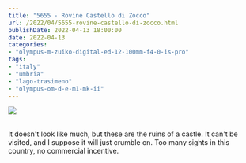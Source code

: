 ```yaml
---
title: "5655 - Rovine Castello di Zocco"
url: /2022/04/5655-rovine-castello-di-zocco.html
publishDate: 2022-04-13 18:00:00
date: 2022-04-13
categories:
- "olympus-m-zuiko-digital-ed-12-100mm-f4-0-is-pro"
tags:
- "italy"
- "umbria"
- "lago-trasimeno"
- "olympus-om-d-e-m1-mk-ii"
---
```

<div class="container">
<div class="center"><a target="_blank" href="https://d25zfm9zpd7gm5.cloudfront.net/1200x1200/2019/20190904_150633_lr.jpg"><img class="webfeedsFeaturedVisual" src="https://d25zfm9zpd7gm5.cloudfront.net/0600x0600/2019/20190904_150633_lr.jpg" /></a></div>
</div>
<br />

It doesn't look like much, but these are the ruins of a
castle. It can't be visited, and I suppose it will just
crumble on. Too many sights in this country, no commercial
incentive.
